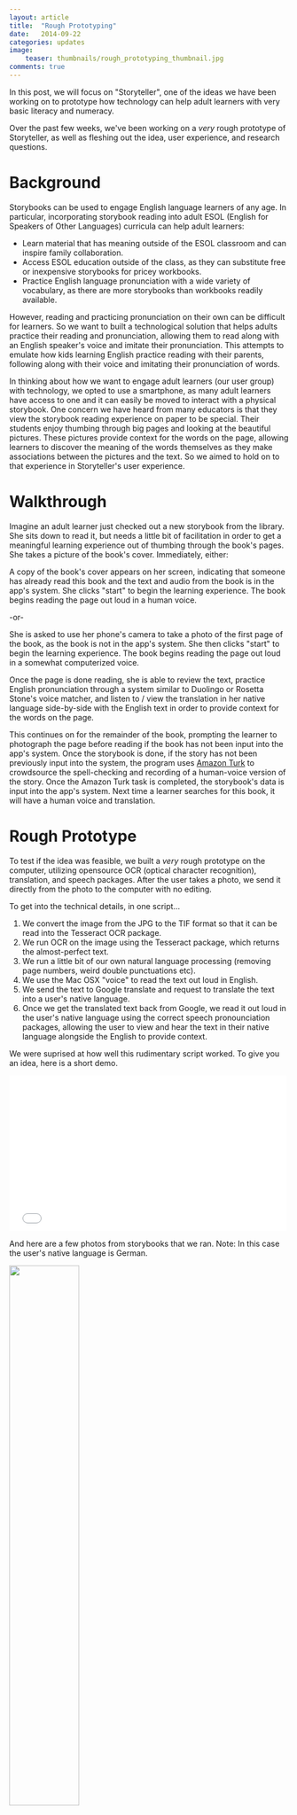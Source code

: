 ```yaml
---
layout: article
title:  "Rough Prototyping"
date:   2014-09-22
categories: updates
image:
    teaser: thumbnails/rough_prototyping_thumbnail.jpg
comments: true
---
```


In this post, we will focus on "Storyteller", one of the ideas we have been working on to prototype how technology can help adult learners with very basic literacy and numeracy. 

Over the past few weeks, we've been working on a _very_ rough prototype of Storyteller, as well as fleshing out the idea, user experience, and research questions.

# Background

Storybooks can be used to engage English language learners of any age. In particular, incorporating storybook reading into adult ESOL (English for Speakers of Other Languages) curricula can help adult learners: 

* Learn material that has meaning outside of the ESOL classroom and can inspire family collaboration.
* Access ESOL education outside of the class, as they can substitute free or inexpensive storybooks for pricey workbooks.
* Practice English language pronunciation with a wide variety of vocabulary, as there are more storybooks than workbooks readily available.

However, reading and practicing pronunciation on their own can be difficult for learners. So we want to built a technological solution that helps adults practice their reading and pronunciation, allowing them to read along with an English speaker's voice and imitate their pronunciation. This attempts to emulate how kids learning English practice reading with their parents, following along with their voice and imitating their pronunciation of words.

In thinking about how we want to engage adult learners (our user group) with technology, we opted to use a smartphone, as many adult learners have access to one and it can easily be moved to interact with a physical storybook. One concern we have heard from many educators is that they view the storybook reading experience on paper to be special. Their students enjoy thumbing through big pages and looking at the beautiful pictures. These pictures provide context for the words on the page, allowing learners to discover the meaning of the words themselves as they make associations between the pictures and the text. So we aimed to hold on to that experience in Storyteller's user experience.

# Walkthrough

Imagine an adult learner just checked out a new storybook from the library. She sits down to read it, but needs a little bit of facilitation in order to get a meaningful learning experience out of thumbing through the book's pages. She takes a picture of the book's cover. Immediately, either:

A copy of the book's cover appears on her screen, indicating that someone has already read this book and the text and audio from the book is in the app's system. She clicks "start" to begin the learning experience. The book begins reading the page out loud in a human voice.

-or-

She is asked to use her phone's camera to take a photo of the first page of the book, as the book is not in the app's system. She then clicks "start" to begin the learning experience. The book begins reading the page out loud in a somewhat computerized voice.

Once the page is done reading, she is able to review the text, practice English pronunciation through a system similar to Duolingo or Rosetta Stone's voice matcher, and listen to / view the translation in her native language side-by-side with the English text in order to provide context for the words on the page.

This continues on for the remainder of the book, prompting the learner to photograph the page before reading if the book has not been input into the app's system. Once the storybook is done, if the story has not been previously input into the system, the program uses [Amazon Turk](http://en.wikipedia.org/wiki/Amazon_Mechanical_Turk) to crowdsource the spell-checking and recording of a human-voice version of the story. Once the Amazon Turk task is completed, the storybook's data is input into the app's system. Next time a learner searches for this book, it will have a human voice and translation.

# Rough Prototype

To test if the idea was feasible, we built a _very_ rough prototype on the computer, utilizing opensource OCR (optical character recognition), translation, and speech packages. After the user takes a photo, we send it directly from the photo to the computer with no editing.

To get into the technical details, in one script...

1. We convert the image from the JPG to the TIF format so that it can be read into the Tesseract OCR package.
2. We run OCR on the image using the Tesseract package, which returns the almost-perfect text.
3. We run a little bit of our own natural language processing (removing page numbers, weird double punctuations etc).
4. We use the Mac OSX "voice" to read the text out loud in English.
6. We send the text to Google translate and request to translate the text into a user's native language.
7. Once we get the translated text back from Google, we read it out loud in the user's native language using the correct speech pronounciation packages, allowing the user to view and hear the text in their native language alongside the English to provide context.

We were suprised at how well this rudimentary script worked. To give you an idea, here is a short demo.

<iframe src="//player.vimeo.com/video/106844197" width="500" height="281" frameborder="0" webkitallowfullscreen mozallowfullscreen allowfullscreen></iframe>

And here are a few photos from storybooks that we ran. Note: In this case the user's native language is German.

<img src="{{site.baseurl}}/images/storyteller_rough_prototype/corduroy.jpg" width="50%">


>English: tables and chairs and lamps and sofas, and rows and rows of beds. This must be a palace! Corduroy gasped. I guess IVe always Wanted to live in a palace.

>German: Tische und Stühle und Lampen und Sofas, und Reihen von Betten. Das muss ein Schloss! Cord schnappte nach Luft. Ich denke, IVe wollte immer in einem Palast leben.

<img src="{{site.baseurl}}/images/storyteller_rough_prototype/seuss2.jpg" width="50%">

>English: And some are very, Very bad. Why are they sad and glad and bad? I do not know. Go ask your dad.

>German: Und einige sind sehr, sehr schlecht. Warum sind sie traurig und froh und schlecht? Ich weiß nicht. Gehen fragen Sie Ihren Vater.

<img src="{{site.baseurl}}/images/storyteller_rough_prototype/the_very_hungry_caterpillar.jpg" width="50%">

>English: On Saturday he ate through one piece of chocolate cake, one ice-cream cone, one pickle, one slice of Swiss cheese, one slice of salami,

>German: Am Samstag durch ein Stück Schokoladenkuchen aß er, eine Eistüte, eine Gurke, eine Scheibe Schweizer Käse, eine Scheibe Salami,

<img src="{{site.baseurl}}/images/storyteller_rough_prototype/where_the_wild_things_are.jpg" width="50%">

>English: Now stop! Max said and sent the wild things off to bed without their supper. And Max the king of all wild things was lonely and wanted to be where someone loved him best of all.

>German: Jetzt stoppen! Max sagte und schickte die wilden Kerle ins Bett, ohne ihr Abendessen. Und Max, der König aller wilden Kerle war einsam und wollte dort sein, wo ihn jemand am besten von allen geliebt.

# Possible Directions

A few things we've begun to explore simultaneously are:

Can we modify the script to translate text to English for storybooks in learner's native language? Is the translation good? This would be useful if a learner has a favorite storybook that they already know in their native language.

<img src="{{site.baseurl}}/images/storyteller_rough_prototype/mitzekaetchen.jpg" width="50%">

Can we modify the script to allow learners to author their own storybooks by coloring in letters and illustrations? For example, one attempt is shown below:

<img src="{{site.baseurl}}/images/storyteller_rough_prototype/onefish.jpg" width="50%">

>English: ONE FISH l TWO FISH 1 RED FISH BLUE FISH

>German: Ein Fisch zwei Fische 1 l Red Fish Blue Fish

We are pretty excited to keep fleshing out this idea. On the technical side, the next steps will be to do a better job detecting the image in the first place. We are looking into many image technology improvements such as using and [Canny Edge Detector](http://scikit-image.org/docs/dev/auto_examples/plot_canny.html) to grab edges of photograph, and brightness / contrast filters to help with OCR readability.
